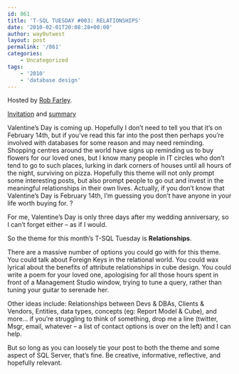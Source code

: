 ```yaml
---
id: 861
title: 'T-SQL TUESDAY #003: RELATIONSHIPS'
date: '2010-02-01T20:08:28+00:00'
author: way0utwest
layout: post
permalink: '/861'
categories:
    - Uncategorized
tags:
    - '2010'
    - 'database design'
---
```


Hosted by [Rob Farley](http://sqlblog.com/blogs/rob_farley/).

[Invitation](http://blogs.msmvps.com/robfarley/2010/02/01/invitation-for-t-sql-tuesday-003-relationships/) and [summary](http://blogs.msmvps.com/robfarley/2010/02/12/t-sql-tuesday-003-relationships-the-round-up/)

Valentine’s Day is coming up. Hopefully I don’t need to tell you that it’s on February 14th, but if you’ve read this far into the post then perhaps you’re involved with databases for some reason and may need reminding. Shopping centres around the world have signs up reminding us to buy flowers for our loved ones, but I know many people in IT circles who don’t tend to go to such places, lurking in dark corners of houses until all hours of the night, surviving on pizza. Hopefully this theme will not only prompt some interesting posts, but also prompt people to go out and invest in the meaningful relationships in their own lives. Actually, if you don’t know that Valentine’s Day is February 14th, I’m guessing you don’t have anyone in your life worth buying for. ?

For me, Valentine’s Day is only three days after my wedding anniversary, so I can’t forget either – as if I would.

So the theme for this month’s T-SQL Tuesday is **Relationships**.

There are a massive number of options you could go with for this theme. You could talk about Foreign Keys in the relational world. You could wax lyrical about the benefits of attribute relationships in cube design. You could write a poem for your loved one, apologising for all those hours spent in front of a Management Studio window, trying to tune a query, rather than tuning your guitar to serenade her.

Other ideas include: Relationships between Devs &amp; DBAs, Clients &amp; Vendors, Entities, data types, concepts (eg: Report Model &amp; Cube), and more… if you’re struggling to think of something, drop me a line (twitter, Msgr, email, whatever – a list of contact options is over on the left) and I can help.

But so long as you can loosely tie your post to both the theme and some aspect of SQL Server, that’s fine. Be creative, informative, reflective, and hopefully relevant.